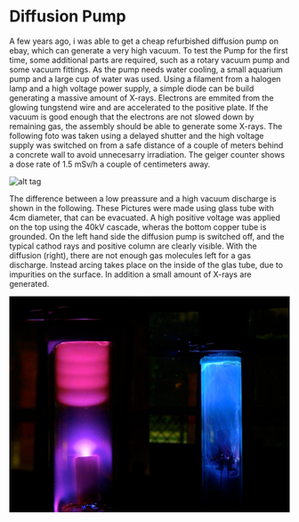 # Diffusion Pump

A few years ago, i was able to get a cheap refurbished diffusion pump on ebay, which can generate a very high vacuum.
To test the Pump for the first time, some additional parts are required, such as a rotary vacuum pump and some vacuum fittings.
As the pump needs water cooling, a small aquarium pump and a large cup of water was used.
Using a filament from a halogen lamp and a high voltage power supply, a simple diode can be build generating a massive amount of X-rays.
Electrons are emmited from the glowing tungstend wire and are accelerated to the positive plate.
If the vacuum is good enough that the electrons are not slowed down by remaining gas, the assembly should be able to generate some X-rays.
The following foto was taken using a delayed shutter and the high voltage supply was switched on from a safe distance of a couple of meters behind a concrete wall to avoid unnecesarry irradiation.
The geiger counter shows a dose rate of 1.5 mSv/h a couple of centimeters away.

![alt tag](images/xray.jpg)

The difference between a low preassure and a high vacuum discharge is shown in the following.
These Pictures were made using glass tube with 4cm diameter, that can be evacuated.
A high positive voltage was applied on the top using the 40kV cascade, wheras the bottom copper tube is grounded.
On the left hand side the diffusion pump is switched off, and the typical cathod rays and positive column are clearly visible.
With the diffusion (right), there are not enough gas molecules left for a gas discharge.
Instead arcing takes place on the inside of the glas tube, due to impurities on the surface.
In addition a small amount of X-rays are generated.

![alt tag](images/disch.jpg)


